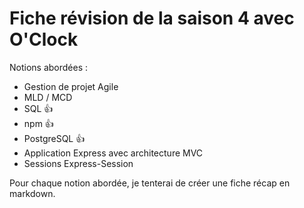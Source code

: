 # Fiche révision de la saison 4 avec O'Clock

Notions abordées : 

- Gestion de projet Agile
- MLD / MCD
- SQL 👍
- npm 👍
- PostgreSQL 👍
- Application Express avec architecture MVC
- Sessions Express-Session

Pour chaque notion abordée, je tenterai de créer une fiche récap en markdown.